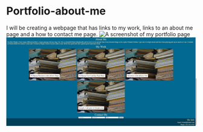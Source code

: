 # Portfolio-about-me
I will be creating a webpage that has links to my work, links to an about me page and a how to contact me page.
![A screenshot of my portfolio page](./Assets/images/Portfolio_Screenshot1.png)
![A screenshot of my portfolio page](./Assets/images/Portfolio_Screenshot2.png)